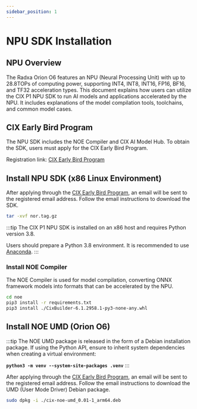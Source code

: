 ```yaml
---
sidebar_position: 1
---
```


# NPU SDK Installation

## NPU Overview

The Radxa Orion O6 features an NPU (Neural Processing Unit) with up to 28.8TOPs of computing power, supporting INT4, INT8, INT16, FP16, BF16, and TF32 acceleration types.
This document explains how users can utilize the CIX P1 NPU SDK to run AI models and applications accelerated by the NPU. It includes explanations of the model compilation tools, toolchains, and common model cases.

## CIX Early Bird Program

The NPU SDK includes the NOE Compiler and CIX AI Model Hub. To obtain the SDK, users must apply for the CIX Early Bird Program.

Registration link: [CIX Early Bird Program](https://support.cixtech.com/#/)

## Install NPU SDK (x86 Linux Environment)

After applying through the [CIX Early Bird Program](#cix-early-bird-program), an email will be sent to the registered email address. Follow the email instructions to download the SDK.

```bash
tar -xvf nor.tag.gz
```

:::tip
The CIX P1 NPU SDK is installed on an x86 host and requires Python version 3.8.

Users should prepare a Python 3.8 environment. It is recommended to use [Anaconda](https://www.anaconda.com/download).
:::

### Install NOE Compiler

The NOE Compiler is used for model compilation, converting ONNX framework models into formats that can be accelerated by the NPU.

```bash
cd noe
pip3 install -r requirements.txt
pip3 install ./CixBuilder-6.1.2958.1-py3-none-any.whl
```

## Install NOE UMD (Orion O6)

:::tip
The NOE UMD package is released in the form of a Debian installation package. If using the Python API, ensure to inherit system dependencies when creating a virtual environment:

**`python3 -m venv --system-site-packages .venv`**
:::

After applying through the [CIX Early Bird Program](#cix-early-bird-program), an email will be sent to the registered email address. Follow the email instructions to download the UMD (User Mode Driver) Debian package.

```bash
sudo dpkg -i ./cix-noe-umd_0.01-1_arm64.deb
```
